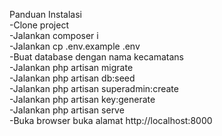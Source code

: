 Panduan Instalasi<br> 
-Clone project<br>
-Jalankan composer i<br>
-Jalankan cp .env.example .env<br>
-Buat database dengan nama kecamatans<br>
-Jalankan php artisan migrate<br>
-Jalankan php artisan db:seed<br>
-Jalankan php artisan superadmin:create<br>
-Jalankan php artisan key:generate<br>
-Jalankan php artisan serve<br>
-Buka browser buka alamat http://localhost:8000<br>
